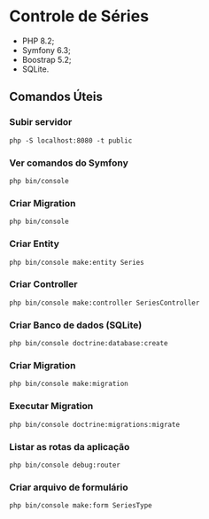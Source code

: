 # Controle de Séries

- PHP 8.2;
- Symfony 6.3;
- Boostrap 5.2;
- SQLite.

## Comandos Úteis

### Subir servidor
`php -S localhost:8080 -t public`

### Ver comandos do Symfony
`php bin/console`

### Criar Migration
`php bin/console`

### Criar Entity
`php bin/console make:entity Series`

### Criar Controller
`php bin/console make:controller SeriesController`

### Criar Banco de dados (SQLite)
`php bin/console doctrine:database:create`

### Criar Migration
`php bin/console make:migration`

### Executar Migration
`php bin/console doctrine:migrations:migrate`

### Listar as rotas da aplicação
`php bin/console debug:router`

### Criar arquivo de formulário
`php bin/console make:form SeriesType`
